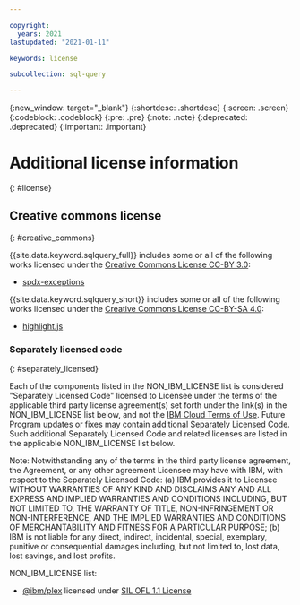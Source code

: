```yaml
---

copyright:
  years: 2021
lastupdated: "2021-01-11"

keywords: license

subcollection: sql-query

---
```


{:new_window: target="_blank"}
{:shortdesc: .shortdesc}
{:screen: .screen}
{:codeblock: .codeblock}
{:pre: .pre}
{:note: .note}
{:deprecated: .deprecated}
{:important: .important}

# Additional license information
{: #license}

## Creative commons license
{: #creative_commons}

{{site.data.keyword.sqlquery_full}} includes some or all of the following works licensed under the 
[Creative Commons License CC-BY 3.0](http://creativecommons.org/licenses/by/3.0/):

  - [spdx-exceptions](https://www.npmjs.com/package/spdx-exceptions)
  
{{site.data.keyword.sqlquery_short}} includes some or all of the following works licensed under the 
[Creative Commons License CC-BY-SA 4.0](https://creativecommons.org/licenses/by/4.0/):

  - [highlight.js](https://www.npmjs.com/package/highlight.js)

### Separately licensed code
{: #separately_licensed}

Each of the components listed in the NON_IBM_LICENSE list is considered "Separately Licensed Code" licensed to Licensee under the terms 
of the applicable third party license agreement(s) set forth under the link(s) in the NON_IBM_LICENSE list below, 
and not the [IBM Cloud Terms of Use](https://cloud.ibm.com/docs/overview/terms-of-use?topic=overview-terms#terms). 
Future Program updates or fixes may contain additional Separately Licensed Code. Such additional Separately Licensed Code 
and related licenses are listed in the applicable NON_IBM_LICENSE list below.

Note: Notwithstanding any of the terms in the third party license agreement, the Agreement, or any other agreement Licensee may have with IBM, 
with respect to the Separately Licensed Code:
(a) IBM provides it to Licensee WITHOUT WARRANTIES OF ANY KIND AND DISCLAIMS ANY AND ALL EXPRESS AND IMPLIED WARRANTIES AND CONDITIONS INCLUDING, 
BUT NOT LIMITED TO, THE WARRANTY OF TITLE, NON-INFRINGEMENT OR NON-INTERFERENCE, AND THE IMPLIED WARRANTIES AND CONDITIONS OF MERCHANTABILITY 
AND FITNESS FOR A PARTICULAR PURPOSE;
(b) IBM is not liable for any direct, indirect, incidental, special, exemplary, punitive or consequential damages including, but not limited to, 
lost data, lost savings, and lost profits.

NON_IBM_LICENSE list:

  - [@ibm/plex](https://www.npmjs.com/package/@ibm/plex) licensed under [SIL OFL 1.1 License](https://opensource.org/licenses/OFL-1.1)

